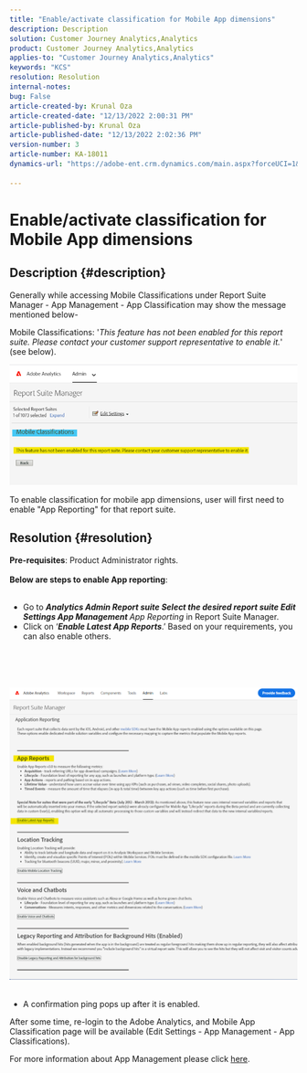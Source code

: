 ```yaml
---
title: "Enable/activate classification for Mobile App dimensions"
description: Description
solution: Customer Journey Analytics,Analytics
product: Customer Journey Analytics,Analytics
applies-to: "Customer Journey Analytics,Analytics"
keywords: "KCS"
resolution: Resolution
internal-notes: 
bug: False
article-created-by: Krunal Oza
article-created-date: "12/13/2022 2:00:31 PM"
article-published-by: Krunal Oza
article-published-date: "12/13/2022 2:02:36 PM"
version-number: 3
article-number: KA-18011
dynamics-url: "https://adobe-ent.crm.dynamics.com/main.aspx?forceUCI=1&pagetype=entityrecord&etn=knowledgearticle&id=85557b7d-ee7a-ed11-81ac-6045bd006b3d"

---
```

# Enable/activate classification for Mobile App dimensions

## Description {#description}


Generally while accessing Mobile Classifications under Report Suite Manager - App Management - App Classification may show the message mentioned below-

Mobile Classifications: '*This feature has not been enabled for this report suite. Please contact your customer support representative to enable it.*' (see below).

![](assets/___8f557b7d-ee7a-ed11-81ac-6045bd006b3d___.png)

To enable classification for mobile app dimensions, user will first need to enable "App Reporting" for that report suite.


## Resolution {#resolution}

<b>Pre-requisites</b>: Product Administrator rights.<br><br><b>Below are steps to enable App reporting</b>: <br><br>
- Go to <b>*Analytics  Admin Report suite  Select the desired report suite  Edit Settings  App Management </b> App Reporting* in Report Suite Manager.
- Click on ‘<b>*Enable Latest App Reports</b>*.’ Based on your requirements, you can also enable others.

<br><br> <br><br>![](assets/0ae3ca9c-b68f-ec11-b400-00224804a35d.png)
 
- A confirmation ping pops up after it is enabled.


After some time, re-login to the Adobe Analytics, and Mobile App Classification page will be available (Edit Settings - App Management - App Classifications).

For more information about App Management please click [here](https://nam04.safelinks.protection.outlook.com/?url=https%3A%2F%2Fexperienceleague.adobe.com%2Fdocs%2Fanalytics%2Fadmin%2Fadmin-tools%2Fmobile-management.html%3Flang%3Den&amp;data=04%7C01%7Cnilotpalb%40adobe.com%7C3c1d5032d121424be46208d9f1d8905c%7Cfa7b1b5a7b34438794aed2c178decee1%7C0%7C0%7C637806734700482559%7CUnknown%7CTWFpbGZsb3d8eyJWIjoiMC4wLjAwMDAiLCJQIjoiV2luMzIiLCJBTiI6Ik1haWwiLCJXVCI6Mn0%3D%7C3000&amp;sdata=uxWerDD%2FHHZVSk%2B6eY0p2czXyW3BtXq75lRarjebwak%3D&amp;reserved=0 "Click to follow link: https://experienceleague.adobe.com/docs/analytics/admin/admin-tools/mobile-management.html?lang=en").
